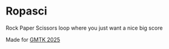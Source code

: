 # Ropasci
Rock Paper Scissors loop where you just want a nice big score

Made for [GMTK 2025](https://itch.io/jam/gmtk-2025)